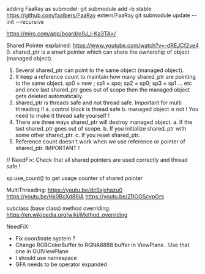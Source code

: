 adding FaaRay as submodel:
git submodule add -b stable https://github.com/faalbers/FaaRay extern/FaaRay
git submodule update --init --recursive

https://miro.com/app/board/o9J_l-Ka3TA=/

Shared Pointer explained:
https://www.youtube.com/watch?v=-dREJCf2ve4
0. shared_ptr is a smart pointer which can share the ownership of object (managed object).
1. Several shared_ptr can point to the same object (managed object).
2. It keep a reference count to maintain how many shared_ptr are pointing to the same object.
    sp0 = new ; sp1 = spo; sp2 = sp0; sp3 = sp1 ... etc
   and once last shared_ptr goes out of scope then the managed object gets deleted automatically.
3. shared_ptr is threads safe and not thread safe. Important for multi threading !!
   a. control block is thread safe
   b. managed object is not ! You need to make it thread safe yourself !
4. There are three ways shared_ptr will destroy managed object.
   a. If the last shared_ptr goes out of scope.
   b. If you initialize shared_ptr with some other shared_ptr.
   c. If you reset shared_ptr.
5. Reference count doesn't work when we use reference or pointer of shared_ptr. IMPORTANT !

// NeedFix: Check that all shared pointers are used correctly and thread safe !

sp.use_count() to get usage counter of shared pointer

MultiThreading:
https://youtu.be/dcSsjxhazu0
https://youtu.be/Hx0BcXd86iA
https://youtu.be/ZROGScvpGrs

subclass (base class) method overriding:
https://en.wikipedia.org/wiki/Method_overriding

NeedFiX:

- Fix coordinate system ?
- Change RGBColorBuffer to RGNA8888 buffer in ViewPlane . Use that one in GUIViewPlane
- I should use namespace
- GFA needs to be operator expanded
